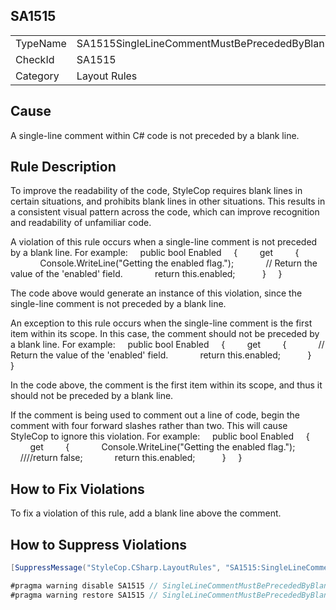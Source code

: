 ﻿## SA1515

<table>
<tr>
  <td>TypeName</td>
  <td>SA1515SingleLineCommentMustBePrecededByBlankLine</td>
</tr>
<tr>
  <td>CheckId</td>
  <td>SA1515</td>
</tr>
<tr>
  <td>Category</td>
  <td>Layout Rules</td>
</tr>
</table>

## Cause

A single-line comment within C# code is not preceded by a blank line.

## Rule Description

To improve the readability of the code, StyleCop requires blank lines in certain situations, and prohibits blank lines in other situations. This results in a consistent visual pattern across the code, which can improve recognition and readability of unfamiliar code.

A violation of this rule occurs when a single-line comment is not preceded by a blank line. For example:
    public bool Enabled
    {
        get 
        {
            Console.WriteLine("Getting the enabled flag.");
            // Return the value of the 'enabled' field.
            return this.enabled;  
        }
    }



The code above would generate an instance of this violation, since the single-line comment is not preceded by a blank line.

An exception to this rule occurs when the single-line comment is the first item within its scope. In this case, the comment should not be preceded by a blank line. For example:
    public bool Enabled
    {
        get 
        {
            // Return the value of the 'enabled' field.
            return this.enabled;  
        }
    }



In the code above, the comment is the first item within its scope, and thus it should not be preceded by a blank line.

If the comment is being used to comment out a line of code, begin the comment with four forward slashes rather than two. This will cause StyleCop to ignore this violation. For example:
    public bool Enabled
    {
        get 
        {
            Console.WriteLine("Getting the enabled flag.");
            ////return false;
            return this.enabled;  
        }
    }



## How to Fix Violations

To fix a violation of this rule, add a blank line above the comment.

## How to Suppress Violations

```csharp
[SuppressMessage("StyleCop.CSharp.LayoutRules", "SA1515:SingleLineCommentMustBePrecededByBlankLine", Justification = "Reviewed.")]
```

```csharp
#pragma warning disable SA1515 // SingleLineCommentMustBePrecededByBlankLine
#pragma warning restore SA1515 // SingleLineCommentMustBePrecededByBlankLine
```
